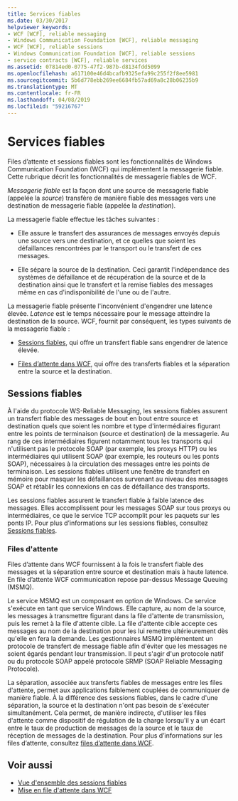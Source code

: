 ```yaml
---
title: Services fiables
ms.date: 03/30/2017
helpviewer_keywords:
- WCF [WCF], reliable messaging
- Windows Communication Foundation [WCF], reliable messaging
- WCF [WCF], reliable sessions
- Windows Communication Foundation [WCF], reliable sessions
- service contracts [WCF], reliable services
ms.assetid: 07814ed0-0775-47f2-987b-d8134fdd5099
ms.openlocfilehash: a617100e46d4bcafb9325efa99c255f2f8ee5981
ms.sourcegitcommit: 5b6d778ebb269ee6684fb57ad69a8c28b06235b9
ms.translationtype: MT
ms.contentlocale: fr-FR
ms.lasthandoff: 04/08/2019
ms.locfileid: "59216767"
---
```

# <a name="reliable-services"></a>Services fiables
Files d’attente et sessions fiables sont les fonctionnalités de Windows Communication Foundation (WCF) qui implémentent la messagerie fiable. Cette rubrique décrit les fonctionnalités de messagerie fiables de WCF.  
  
 *Messagerie fiable* est la façon dont une source de messagerie fiable (appelée la *source*) transfère de manière fiable des messages vers une destination de messagerie fiable (appelée la *destination*).  
  
 La messagerie fiable effectue les tâches suivantes :  
  
-   Elle assure le transfert des assurances de messages envoyés depuis une source vers une destination, et ce quelles que soient les défaillances rencontrées par le transport ou le transfert de ces messages.  
  
-   Elle sépare la source de la destination. Ceci garantit l'indépendance des systèmes de défaillance et de récupération de la source et de la destination ainsi que le transfert et la remise fiables des messages même en cas d'indisponibilité de l'une ou de l'autre.  
  
 La messagerie fiable présente l'inconvénient d'engendrer une latence élevée. *Latence* est le temps nécessaire pour le message atteindre la destination de la source. WCF, fournit par conséquent, les types suivants de la messagerie fiable :  
  
-   [Sessions fiables](../../../docs/framework/wcf/feature-details/reliable-sessions.md), qui offre un transfert fiable sans engendrer de latence élevée.  
  
-   [Files d’attente dans WCF](../../../docs/framework/wcf/feature-details/queues-in-wcf.md), qui offre des transferts fiables et la séparation entre la source et la destination.  
  
## <a name="reliable-sessions"></a>Sessions fiables  
 À l'aide du protocole WS-Reliable Messaging, les sessions fiables assurent un transfert fiable des messages de bout en bout entre source et destination quels que soient les nombre et type d'intermédiaires figurant entre les points de terminaison (source et destination) de la messagerie. Au rang de ces intermédiaires figurent notamment tous les transports qui n'utilisent pas le protocole SOAP (par exemple, les proxys HTTP) ou les intermédiaires qui utilisent SOAP (par exemple, les routeurs ou les ponts SOAP), nécessaires à la circulation des messages entre les points de terminaison. Les sessions fiables utilisent une fenêtre de transfert en mémoire pour masquer les défaillances survenant au niveau des messages SOAP et rétablir les connexions en cas de défaillance des transports.  
  
 Les sessions fiables assurent le transfert fiable à faible latence des messages. Elles accomplissent pour les messages SOAP sur tous proxys ou intermédiaires, ce que le service TCP accomplit pour les paquets sur les ponts IP. Pour plus d’informations sur les sessions fiables, consultez [Sessions fiables](../../../docs/framework/wcf/feature-details/reliable-sessions.md).  
  
### <a name="queues"></a>Files d'attente  
 Files d’attente dans WCF fournissent à la fois le transfert fiable des messages et la séparation entre source et destination mais à haute latence. En file d’attente WCF communication repose par-dessus Message Queuing (MSMQ).  
  
 Le service MSMQ est un composant en option de Windows. Ce service s'exécute en tant que service Windows. Elle capture, au nom de la source, les messages à transmettre figurant dans la file d'attente de transmission, puis les remet à la file d'attente cible. La file d'attente cible accepte ces messages au nom de la destination pour les lui remettre ultérieurement dès qu'elle en fera la demande. Les gestionnaires MSMQ implémentent un protocole de transfert de message fiable afin d'éviter que les messages ne soient égarés pendant leur transmission. Il peut s'agir d'un protocole natif ou du protocole SOAP appelé protocole SRMP (SOAP Reliable Messaging Protocole).  
  
 La séparation, associée aux transferts fiables de messages entre les files d'attente, permet aux applications faiblement couplées de communiquer de manière fiable. À la différence des sessions fiables, dans le cadre d'une séparation, la source et la destination n'ont pas besoin de s'exécuter simultanément. Cela permet, de manière indirecte, d'utiliser les files d'attente comme dispositif de régulation de la charge lorsqu'il y a un écart entre le taux de production de messages de la source et le taux de réception de messages de la destination. Pour plus d’informations sur les files d’attente, consultez [files d’attente dans WCF](../../../docs/framework/wcf/feature-details/queues-in-wcf.md).  
  
## <a name="see-also"></a>Voir aussi

- [Vue d'ensemble des sessions fiables](../../../docs/framework/wcf/feature-details/reliable-sessions-overview.md)
- [Mise en file d'attente dans WCF](../../../docs/framework/wcf/feature-details/queuing-in-wcf.md)

